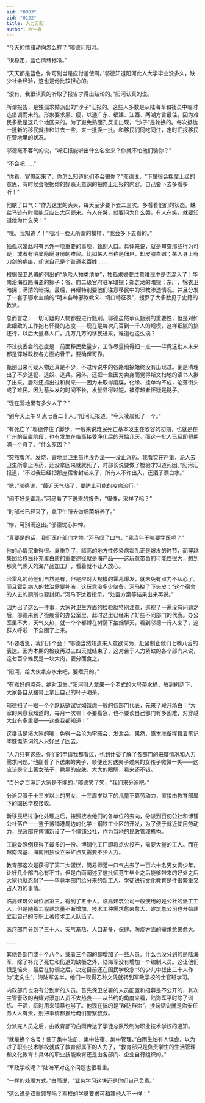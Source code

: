 ```yaml
---
aid: "0003"
zid: "0122"
title: 人力分配
author: 吹牛者
---
```


“今天的情绪动向怎么样？”邬德问阳河。

“很稳定，蓝色情绪标准。”

“天天都是蓝色，你可别当是应付差使啊。”邬德知道阳河此人大学毕业没多久，缺少社会经验，这也是他比较担心的。

“没有，我很认真的听取了报告才得出结论的。”阳河认真的说。

所谓报告，是独孤求婚派出的“沙子”汇报的。这些人多数是从陆海军和社员中临时选借调而来的。形象要求黑、瘦，以通广东、福建、江西、两湖方言最佳，因为难民多数是这几个地区来的。为了避免熟面孔反复出现，“沙子”是轮换的。每次抵达一批新的移民就掺和进去一些，来一批换一批。和移民们同吃同住，定时汇报移民在营地里的状况。

邬德毫不客气的说，“听汇报能听出什么名堂来？你就不怕他们骗你？”

“不会吧……”

“你看，官僚起来了，你怎么知道他们不会骗你？”邬德说，“下属很会揣摩上级的意思，有时候会根据你的好恶无意识的把修正汇报的内容。自己要下去多看多听！”

他歇了口气：“作为这里的头头，每天至少要下去二三次。多看看他们的状态。蛛丝马迹有时候能反应出大问题来。有人在哭，就要问为什么哭，有人在笑，就要知道他为什么笑！”

“哦。我知道了！”阳河一脸无所谓的模样，“我会多下去看的。”

独孤求婚此时有另外一项重要的事项，甄别人口。具体来说，就是审查那些行为可疑，或者有明显隐瞒身份的难民。比如某人自称是佃户，却皮肤白嫩；某人身上有刀剑的疤痕，却说自己是个普通老百姓……

根据保卫总署的列出的“危险人物类清单”，独孤求婚要注意难民中是否混入了：华南沿海各路海盗的探子；省、府二级官府驻军暗探；郑芝龙的暗探；东厂、锦衣卫暗探；满清的暗探。最后，冉耀特别要他们注意移民中的邪教渗透情况。并且分发了一套于鄂水主编的“明末各种邪教教义、切口特征表”，搜罗了大多数见于史籍的教派。

总而言之，一切可疑的人物都要进行甄别。邬德虽然承认甄别的重要性，但是对如此细致的工作抱有怀疑的态度——现在是每次几百到一千人的规模，这样细腻的搞还行，以后大量暴人口，几万几万的移民进来，难道也这么搞？

不过执委会的态度是：前面移民数量少，工作尽量搞得细一点——毕竟这批人未来都是穿越政权各方面的骨干，要确保可靠。

甄别出来可疑人物还真是不少，不过传说中的各路暗探始终没有出现过。倒是清理出了不少逃犯、逃奴、逃兵。另外，还把一些因为卖身而觉得斯文扫地的读书人揪了出来。居然还抓出过和尚来——因为未取得度牒，化缘、挂单均不成，沦落街头成了难民。因为蓄头发的时间不长，发髻显得过短，被穿越者怀疑是鞑子。

“现在营地里有多少人了？”

“到今天上午 9 点七百二十人。”阳河汇报道，“今天凌晨死了一个。”

“有死亡？”邬德停住了脚步，一般来说难民死亡基本发生在收容的初期，也就是在广州的留置阶段，也有发生在临高接受净化后的开始几天。而这一批人已经即将期满一个月了。“什么原因？”

“突然腹泻。发烧，营地里卫生员也没办法——没止泻药。我看实在严重，派人去卫生所拿止泻药，还没拿回来就就死了，时部长说要做了检验才知道死因。”阳河汇报道，“不过我已经把那座宿舍封起来了，所有人不许出入，还洒了漂白水。”

“嗯，”邬德说，“最近天气热了，要防止可能的疫病流行。”

“闹不好是霍乱。”河马看了下送来的报告，“很像，采样了吗？”

“时部长已经采了，拿卫生所去做细菌培养了。”

“惨，可别闹这出。”邬德忧心忡忡。

“真要是的话，我们医疗部门才惨。”河马叹了口气，“我当年干嘛要学医呢？”

他的心情沉重得很。夏季到了，临高的地方性传染病霍乱正是爆发的时节，而穿越集团给移民补充蛋白质的重要途径就是海产品——这玩意带菌的可能性很大，想到那臭气熏天的海产品加工厂，看着就不让人放心。

治霍乱的药他们自然是有，但是应对大规模的霍乱爆发，就未免有点力不从心了。而且霍乱病人的救治需要补液，这玩意没多少储备。河马挠了下头皮：“这个宿舍的人去的厕所也要封闭，”河马下达着指示，“处置方案等结果出来再说。”

因为出了这么一件事，大家对卫生方面的检验就特别注意，巡视了一遍没有问题之后，邬德来到了检疫营的办公室里，此时这里已经来了好些不同部门的代表。办公室里不大，天气又热，就一个个都蹲在树荫下抽烟聊天，看到邬德一行人来了，这群人呼啦一下全围了上来。

“不要着急，我们开个会！”邬德当然知道来人意欲何为，赶紧制止他们七嘴八舌的表达。因为本期的检疫再过三四天就结束了，这对苦于人力紧缺的各个部门来说，这七百个难民是一块大肉，要分而食之。

“阳河，给大伙拿点水来吧，要煮开的。”

“有煮好的凉茶，绝对卫生。”阳河叫人拿来一个老式的大号茶水桶，放到树荫下，大家各自从腰带上拿出自己的杯子喝茶。

邬德扫了一眼一个个跃跃欲试犹如饿虎一般的各部门代表，先来了段开场白：“大家的来意我知道的，每月一次嘛！不要着急，也不要谈自己部门有多困难，对穿越大业有多重要——这些我都知道！”

这番话是堵大家的嘴，免得一会沦为牢骚会、发泄会。果然，原本准备挥舞着笔记本慷慨陈词的人只好坐了回去。

“人力只有这些，你们的申请我都看过，也到计委了解了各部门的进度情况和人力需求问题。”他翻看了下送来的夹子，顺便还对送夹子过来的女孩子微微一笑——这应该是个土著女孩子，黝黑的皮肤，大大的眼睛，看来还不错。

“百分之百满足大家是不能的，”邬德笑了笑，“我们来分派吧。”

分派只限于十三岁以上的男女，十三周岁以下的儿童不算劳动力，直接由教育部属下的国民学校接收。

新移民经过净化处理之后，按照接收他们的各单位的去向，分派到百仞公社和博铺公社落户——鉴于博铺港周边的化学－钢铁工业区的开发，为了便于就近使用劳动力，民政部在博铺新设了一个博铺公社，作为当地的民政管理机构。

工能委照例获得了最多的一份。博铺化工厂即将点火投产，需要大量的工人。而在越南鸿基、海南田独设立采矿点又需要不少人力。

教育部这次是获得了第二大蛋糕，简易师范一口气占去了一百六十名男女青少年，让好几个部门心有不甘。但是白雨阐述了这批师范生毕业之后能够带来的好处之后大家也就忍耐了——毕竟本部门给分来的新工人、学徒进行文化教育是件很繁重又占人力的事情。

临高建筑公司位居第三，得到了五十人。临高建筑公司一般使用的是公社的派工工人，但是随着工程建筑量不断增加，技术工种需求愈来愈大，建筑总公司也开始建立起自己的专职土著技术工人队伍了。

医疗部门分到了三十人。天气渐热，人口渐多，保健、防疫方面的需求愈来愈大。

……

其他各部门或十个八个，或者三个四的都增加了一些人员。什么也没分到的是陆海军，除了补充了死亡和伤退的缺额之外，陆海军没有增加一个编制人员。这让他们很是恼火，最后在协调之后，决定目前还在国民学校念书的少儿中拔出三十人作为“定向生”，海陆军各半。他们一取得乙种文凭就转到军政学校的士官班学习。

内政部门也没有分到新的人员。首先保卫总署的人员配置和招募是不公开的，其次主管警政的冉耀对添加人员不太热衷——从节约的角度来看，陆海军平时除了训练、干活，临时用来镇暴也够了。他现在搞的是“群防群治”，换句话说就是治安任务人人有责，别把事情都推给俺们警察叔叔。

分派完人员之后，由教育部的白雨传达了学徒总队改制为职业技术学校的通知。

“就是换个名号！便于集中注册、集中住宿、集中管理。”白雨生怕有人误会，以为进了职业技术学校就成了教育部属下的人力了，“教育部只是负责学生的生活管理和文化教育！具体的职业技能教育还是由各部门、企业自行组织的。”

“军政学校呢？”陆海军对这个问题也很看重。

“一样的处理方式。”白雨说，“业务学习这块还是你们自己负责。”

“这么说是双重领导吗？军校的学员要求可和其他人不一样！”
